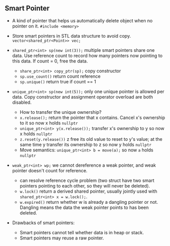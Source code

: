 ## Smart Pointer
- A kind of pointer that helps us automatically delete object when no pointer on it. `#include <memory>`
- Store smart pointers in STL data structure to avoid copy.
  `vector<shared_ptr<Point>> vec;`
- `shared_ptr<int> sp(new int(3));` multiple smart pointers share one data. 
  Use reference count to record how many pointers now pointing to this data.
  If count = 0, free the data.
  - `share_ptr<int> copy_ptr(sp);` copy constructor
  - `sp.use_count()` return count reference
  - `sp.unique()` return true if count == 1
- `unique_ptr<int> sp(new int(5));` only one unique pointer is allowed per data.
  Copy constructor and assignment operator overload are both disabled.
  - How to transfer the unique ownership?
  - `x.release();` return the pointer that x contains. Cancel x's ownership to it
    so now x holds `nullptr`
  - `unique_ptr<int> y(x.release());` transfer x's ownership to y so now x holds
    `nullptr`
  - `z.reset(y.release())` z free its old value to reset to y's value; at the
    same time y transfer its ownership to z so now y holds `nullptr`
  - Move semantics: `unique_ptr<int> b = move(a);` so now `a` holds `nullptr`
- `weak_ptr<int> wp;` we cannot dereference a weak pointer, and weak pointer
  doesn't count for reference.
  - can resolve reference cycle problem (two struct have two smart pointers pointing to
    each other, so they will never be deleted).
  - `w.lock()` return a derived shared pointer, usually jointly used with
    `shared_ptr<int> x = w.lock();`.
  - `w.expired()` return whether w is already a dangling pointer or not.
    Dangling means the data the weak pointer points to has been deleted.
  
- Drawbacks of smart pointers: 
  - Smart pointers cannot tell whether data is in heap or stack.
  - Smart pointers may reuse a raw pointer.